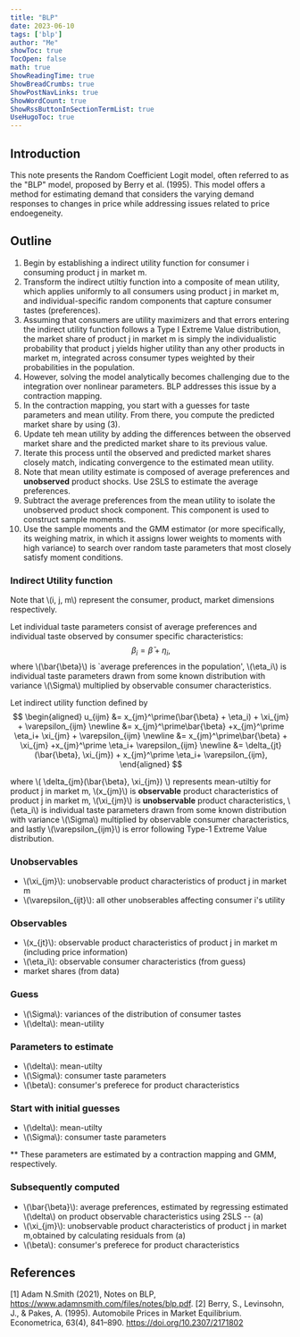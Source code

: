 ```yaml
---
title: "BLP" 
date: 2023-06-10
tags: ['blp']
author: "Me"
showToc: true
TocOpen: false
math: true
ShowReadingTime: true
ShowBreadCrumbs: true
ShowPostNavLinks: true
ShowWordCount: true
ShowRssButtonInSectionTermList: true
UseHugoToc: true
---
```


## Introduction 

This note presents the Random Coefficient Logit model, often referred to as the "BLP" model, proposed by Berry et al. (1995). This model offers a method for estimating demand that considers the varying demand responses to changes in price while addressing issues related to price endoegeneity. 

## Outline 

1. Begin by establishing a indirect utility function for consumer i consuming product j in market m. 
2. Transform the indirect utiltiy function into a composite of mean utility, which applies uniformly to all consumers using product j in market m, and individual-specific random components that capture consumer tastes (preferences). 
3.   Assuming that consumers are utility maximizers and that errors entering the indirect utility function follows a Type I Extreme Value distribution, the market share of product j in market m is simply the individualistic probability that product j yields higher utility than any other products in market m, integrated across consumer types weighted by their probabilities in the population. 
4.   However, solving the model analytically becomes challenging due to the integration over nonlinear parameters. BLP addresses this issue by a contraction mapping. 
5.   In the contraction mapping, you start with a guesses for taste parameters and mean utility. From there, you compute the predicted market share by using (3).  
6.   Update teh mean utility by adding the differences between the observed market share and the predicted market share to its previous value. 
7.   Iterate this process until the observed and predicted market shares closely match, indicating convergence to the estimated mean utility.
8.   Note that mean utility estimate is composed of average preferences and **unobserved** product shocks. Use 2SLS to estimate the average preferences. 
9.   Subtract the average preferences from the mean utility to isolate the unobserved product shock component. This component is used to construct sample moments.  
10.  Use the sample moments and the GMM estimator (or more specifically, its weighing matrix, in which it assigns lower weights to moments with high variance) to search over random taste parameters that most closely satisfy moment conditions. 

### Indirect Utility function 

Note that \\(i, j, m\\) represent the consumer, product, market dimensions respectively.

Let individual taste parameters consist of average preferences and individual taste observed by consumer specific characteristics:  
$$ 
\beta_i = \bar{\beta} + \eta_i, 
$$ 
where  \\(\\bar{\beta}\\) is `average preferences in the population', \\(\eta_i\\) is individual taste parameters drawn from some known distribution with variance \\(\Sigma\\) multiplied by observable consumer characteristics. 

Let indirect utility function defined by 
$$ 
\begin{aligned}
    u_{ijm} 
    &= x_{jm}^\prime(\bar{\beta} + \eta_i) + \xi_{jm} + \varepsilon_{ijm} \newline
    &=  x_{jm}^\prime\bar{\beta} +x_{jm}^\prime \eta_i+ \xi_{jm} + \varepsilon_{ijm} \newline
    &= x_{jm}^\prime\bar{\beta} + \xi_{jm} +x_{jm}^\prime \eta_i+ \varepsilon_{ijm} \newline 
    &= \delta_{jt}(\bar{\beta}, \xi_{jm}) + x_{jm}^\prime \eta_i+ \varepsilon_{ijm}, 
\end{aligned}
$$ 

where \\( \delta_{jm}(\bar{\beta}, \xi_{jm}) \\) represents mean-utiltiy for product j in market m, \\(x_{jm}\\) is **observable** product characteristics of product j in market m, \\(\xi_{jm}\\) is **unobservable** product characteristics, \\(\eta_i\\) is individual taste parameters drawn from some known distribution with variance \\(\Sigma\\) multiplied by observable consumer characteristics, and lastly \\(\varepsilon_{ijm}\\) is error following Type-1 Extreme Value distribution.  

### Unobservables 
- \\(\xi_{jm}\\): unobservable product characteristics of product j in market m
- \\(\varepsilon_{ijt}\\): all other unobserables affecting consumer i's utility
### Observables 
- \\(x_{jt}\\): observable product characteristics of product j in market m (including price information)
- \\(\eta_i\\): observable consumer characteristics (from guess)
- market shares (from data)
### Guess
- \\(\Sigma\\): variances of the distribution of consumer tastes
- \\(\delta\\): mean-utility


### Parameters to estimate 
- \\(\delta\\): mean-utilty
- \\(\Sigma\\): consumer taste parameters
- \\(\beta\\): consumer's preferece for product characteristics

### Start with initial guesses
- \\(\delta\\): mean-utilty
- \\(\Sigma\\): consumer taste parameters

** These parameters are estimated by a contraction mapping and GMM, respectively.

### Subsequently computed 
- \\(\bar{\beta}\\): average preferences, estimated by regressing estimated \\(\delta\\) on product observable characteristics using 2SLS -- (a)
- \\(\xi_{jm}\\): unobservable product characteristics of product j in market m,obtained by calculating residuals from (a)
- \\(\beta\\): consumer's preferece for product characteristics








## References 

[1] Adam N.Smith (2021), Notes on BLP, https://www.adamnsmith.com/files/notes/blp.pdf. 
[2] Berry, S., Levinsohn, J., & Pakes, A. (1995). Automobile Prices in Market Equilibrium. Econometrica, 63(4), 841–890. https://doi.org/10.2307/2171802
